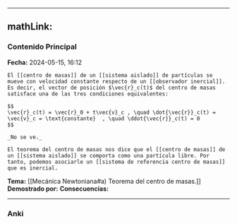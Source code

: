 
---
mathLink:
---
### Contenido Principal

**Fecha:** 2024-05-15, 16:12

```ad-theorem
El [[centro de masas]] de un [[sistema aislado]] de partículas se mueve con velocidad constante respecto de un [[observador inercial]]. Es decir, el vector de posición $\vec{r}_c(t)$ del centro de masas satisface una de las tres condiciones equivalentes:

$$
\vec{r}_c(t) = \vec{r}_0 + t\vec{v}_c , \quad \dot{\vec{r}}_c(t) = \vec{v}_c = \text{constante}  , \quad \ddot{\vec{r}}_c(t) = 0
$$
```

```ad-proof
_No se ve._
```

```ad-note
El teorema del centro de masas nos dice que el [[centro de masas]] de un [[sistema aislado]] se comporta como una partícula libre. Por tanto, podemos asociarle un [[sistema de referencia centro de masas]] que es inercial.
```


**Tema:** [[Mecánica Newtoniana#a) Teorema del centro de masas.]]
**Demostrado por:**
**Consecuencias:**

---
### Anki

